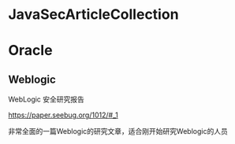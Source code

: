 # JavaSecArticleCollection

# Oracle

## Weblogic

WebLogic 安全研究报告

https://paper.seebug.org/1012/#_1

非常全面的一篇Weblogic的研究文章，适合刚开始研究Weblogic的人员



